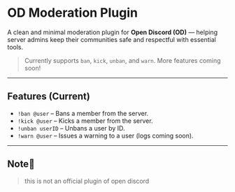 # OD Moderation Plugin

A clean and minimal moderation plugin for **Open Discord (OD)** — helping server admins keep their communities safe and respectful with essential tools.

> Currently supports `ban`, `kick`, `unban`, and `warn`. More features coming soon!

---

## Features (Current)

- `!ban @user` – Bans a member from the server.
- `!kick @user` – Kicks a member from the server.
- `!unban userID` – Unbans a user by ID.
- `!warn @user` – Issues a warning to a user (logs coming soon).

---

## Note📖

> this is not an official plugin of open discord


